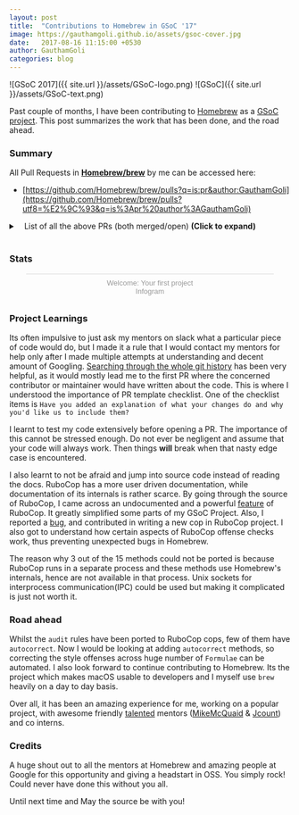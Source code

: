 ```yaml
---
layout: post
title:  "Contributions to Homebrew in GSoC '17"
image: https://gauthamgoli.github.io/assets/gsoc-cover.jpg
date:   2017-08-16 11:15:00 +0530
author: GauthamGoli
categories: blog
---
```

![GSoC 2017]({{ site.url }}/assets/GSoC-logo.png)
![GSoC]({{ site.url }}/assets/GSoC-text.png)



Past couple of months, I have been contributing to [Homebrew](https://github.com/Homebrew/brew) as a [GSoC project](). This post summarizes the work that has been done, and the road ahead.

### Summary

All Pull Requests in **[Homebrew/brew](https://github.com/Homebrew/brew)** by me can be accessed here:
 - [https://github.com/Homebrew/brew/pulls?q=is:pr&author:GauthamGoli](https://github.com/Homebrew/brew/pulls?utf8=%E2%9C%93&q=is%3Apr%20author%3AGauthamGoli)

<details>
  <summary>&nbsp;&nbsp;&nbsp;List of all the above PRs (both merged/open) <strong>(Click to expand)</strong></summary>
  <p>
<!-- the above p cannot start right at the beginning of the line and is mandatory for everything else to work -->
<h4>Pull requests that got merged during GSoC work period:</h4>
<ul>
<li> <a href="https://github.com/Homebrew/brew/pull/2610">#2610: Add autocorrect method for ComponentsOrder rubocop and tests</a> </li>
     <li> <a href="https://github.com/Homebrew/brew/pull/2628">#2628: audit: Detect multiline and interpolated strings in formula desc cop</a> </li>
     <li> <a href="https://github.com/Homebrew/brew/pull/2631">#2631: audit: Port audit_homepage method to rubocop and add tests</a> </li>
     <li> <a href="https://github.com/Homebrew/brew/pull/2662">#2662: audit: Port audit_text method to rubocop and add tests</a> </li>
     <li> <a href="https://github.com/Homebrew/brew/pull/2664">#2664: audit: Port audit_caveats method to rubocop and add tests</a> </li>
     <li> <a href="https://github.com/Homebrew/brew/pull/2755">#2755: audit: Port audit_checksum method to rubocop and add tests</a> </li>
     <li> <a href="https://github.com/Homebrew/brew/pull/2776">#2776: audit: Fix audit_checksum method's rubocop and add more tests</a> </li>
     <li> <a href="https://github.com/Homebrew/brew/pull/2790">#2790: audit: Port audit_legacy_patches method to rubocop and add tests</a> </li>
     <li> <a href="https://github.com/Homebrew/brew/pull/2842">#2842: audit: Don't run audit methods when `--only-cops` option is passed</a> </li>
     <li> <a href="https://github.com/Homebrew/brew/pull/2843">#2843: audit: Port audit_conflicts method to rubocop and add tests</a> </li>
     <li> <a href="https://github.com/Homebrew/brew/pull/2853">#2853: style: Don't run FormulaAuditStrict cops when `brew style foo` cmd is executed </a> </li>
     <li> <a href="https://github.com/Homebrew/brew/pull/2879">#2879: audit: Port audit_options non-strict rules to rubocop and add tests</a> </li>
     <li> <a href="https://github.com/Homebrew/brew/pull/2901">#2901: audit: Port audit_options strict rules to rubocop and add tests</a> </li>
     <li> <a href="https://github.com/Homebrew/brew/pull/2905">#2905: audit: Port audit_options rules for new formulae to rubocop and add test</a> </li>
     <li> <a href="https://github.com/Homebrew/brew/pull/2906">#2906: style: disable NewFormulaAudit cops' execution by default unless specified</a> </li>
     <li> <a href="https://github.com/Homebrew/brew/pull/2911">#2911: audit: Port audit_urls partially to rubocop and add corresponding tests </a> </li>
     <li> <a href="https://github.com/Homebrew/brew/pull/2932">#2932: audit: Port audit_urls to rubocop and add corresponding tests Part 2</a> </li>
     <li> <a href="https://github.com/Homebrew/brew/pull/2957">#2957: audit: Run style violations check when `--new-formula` is passed</a> </li>
     <li> <a href="https://github.com/Homebrew/brew/pull/2964">#2964: audit: Port dependency rules from line_problems to rubocop and add tests</a> </li>
     <li> <a href="https://github.com/Homebrew/brew/pull/2975">#2975: audit: Port audit_urls strict rules to rubocop, add tests, autocorrect</a> </li>
     <li> <a href="https://github.com/Homebrew/brew/pull/2976">#2976: audit: Port patches audit code to a rubocop and add tests</a> </li>
     <li> <a href="https://github.com/Homebrew/brew/pull/2980">#2980: audit: fix bug where `brew audit foo` runs every style check.</a> </li>
     <li> <a href="https://github.com/Homebrew/brew/pull/3012">#3012: Add node pattern methods to handle dependency audits in a better way</a> </li>
</ul>
<h4> Pull requests still under review:</h4>
<ul>
    <li> <a href="https://github.com/Homebrew/brew/pull/2982">#2982: audit: Port audit_class to rubocop, add tests and autocorrect</a> </li>
    <li> <a href="https://github.com/Homebrew/brew/pull/2995">#2995: audit: Port line_problems to rubocop and add tests part 2</a> </li>
    <li> <a href="https://github.com/Homebrew/brew/pull/3063">#3063: audit: In Cops and their tests convert all multiline strings to heredocs</a> </li>
</ul>
</p></details>
<br/>

### Stats

<div class="infogram-embed" data-id="9ba7f11c-5ddb-40ce-aed9-8a5e9ca3fa82" data-type="interactive" data-title="Welcome: Your first project"></div><script>!function(e,t,s,i){var n="InfogramEmbeds",o=e.getElementsByTagName("script"),d=o[0],r=/^http:/.test(e.location)?"http:":"https:";if(/^\/{2}/.test(i)&&(i=r+i),window[n]&&window[n].initialized)window[n].process&&window[n].process();else if(!e.getElementById(s)){var a=e.createElement("script");a.async=1,a.id=s,a.src=i,d.parentNode.insertBefore(a,d)}}(document,0,"infogram-async","//e.infogram.com/js/dist/embed-loader-min.js");</script><div style="padding:8px 0;font-family:Arial!important;font-size:13px!important;line-height:15px!important;text-align:center;border-top:1px solid #dadada;margin:0 30px"><a href="https://infogram.com/9ba7f11c-5ddb-40ce-aed9-8a5e9ca3fa82" style="color:#989898!important;text-decoration:none!important;" target="_blank">Welcome: Your first project</a><br><a href="https://infogram.com" style="color:#989898!important;text-decoration:none!important;" target="_blank" rel="nofollow">Infogram</a></div>

### Project Learnings

Its often impulsive to just ask my mentors on slack what a particular piece of code would do, but I made it a rule that
I would contact my mentors for help only after I made multiple attempts at understanding and
decent amount of Googling. [Searching through the whole git history](http://travisjeffery.com/b/2012/02/search-a-git-repo-like-a-ninja/) has been very helpful, as it would mostly lead me to the first PR where the concerned contributor
or maintainer would have written about the code. This is where I understood the importance of PR template checklist. One of the checklist items is
`Have you added an explanation of what your changes do and why you'd like us to include them?`

I learnt to test my code extensively before opening a PR. The importance of this cannot be stressed enough. Do not ever be negligent and assume that
your code will always work. Then things **will** break when that nasty edge case is encountered.

I also learnt to not be afraid and jump into source code instead of reading the docs. RuboCop has a more user driven documentation, while
documentation of its internals is rather scarce. By going through the source of RuboCop, I came across an undocumented
and a powerful [feature](https://github.com/bbatsov/rubocop/blob/master/lib/rubocop/node_pattern.rb) of RuboCop. It greatly simplified some parts of my GSoC Project. Also, I reported a [bug](https://github.com/bbatsov/rubocop/issues/4437),
and contributed in writing a new cop in RuboCop project.
I also got to understand how certain aspects of RuboCop offense checks work, thus preventing unexpected bugs in Homebrew.

The reason why 3 out of the 15 methods could not be ported is because RuboCop
 runs in a separate process and these methods use Homebrew's internals, hence are not available in that process. Unix sockets for interprocess communication(IPC) could be used
 but making it complicated is just not worth it.

### Road ahead

Whilst the `audit` rules have been ported to RuboCop cops, few of them have `autocorrect`. Now I would be looking at adding `autocorrect` methods, so correcting the style offenses across
huge number of `Formulae` can be automated. I also look forward to continue contributing to Homebrew. Its the project which makes macOS usable to developers and I myself
use `brew` heavily on a day to day basis.

Over all, it has been an amazing experience for me, working on a popular project, with awesome friendly [talented](https://soundcloud.com/mikemcquaid/sets/anticipated-hindsight) mentors ([MikeMcQuaid](https://github.com/MikeMcQuaid) & [Jcount](https://github.com/JCount)) and co interns.

### Credits

A huge shout out to all the mentors at Homebrew and amazing people at Google for this opportunity and giving a headstart in OSS. You simply rock!
Could never have done this without you all.

Until next time and May the source be with you!
